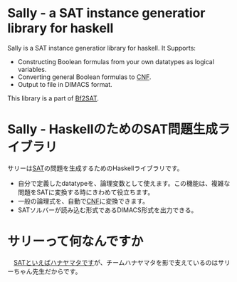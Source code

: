 # Sally - a SAT instance generatior library for haskell

Sally is a SAT instance generatior library for haskell. It Supports:

 - Constructing Boolean formulas from your own datatypes as logical variables.
 - Converting general Boolean formulas to [CNF](https://en.wikipedia.org/wiki/Conjunctive_normal_form).
 - Output to file in DIMACS format.

 This library is a part of [Bf2SAT](https://github.com/ledyba/bf2sat).

# Sally - HaskellのためのSAT問題生成ライブラリ

サリーは[SAT](https://en.wikipedia.org/wiki/Boolean_satisfiability_problem)の問題を生成するためのHaskellライブラリです。

 - 自分で定義したdatatypeを、論理変数として使えます。この機能は、複雑な問題をSATに変換する時にきわめて役立ちます。
 - 一般の論理式を、自動で[CNF](https://en.wikipedia.org/wiki/Conjunctive_normal_form)に変換できます。
 - SATソルバーが読み込む形式であるDIMACS形式を出力できる。

# サリーって何なんですか
　[SATといえばハナヤマタです](https://docs.google.com/presentation/d/1f91sMZT_KuBW2vNO-CmrvjVrshrVqfo6YuYo5T5Glo0)が、チームハナヤマタを影で支えているのはサリーちゃん先生だからです。

